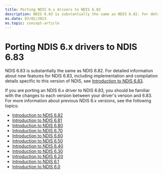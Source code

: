 ```yaml
---
title: Porting NDIS 6.x drivers to NDIS 6.83
description: NDIS 6.83 is substantially the same as NDIS 6.82. For detailed information about new features for NDIS 6.83, see Introduction to NDIS 6.83.
ms.date: 03/02/2023
ms.topic: concept-article
---
```


# Porting NDIS 6.x drivers to NDIS 6.83

NDIS 6.83 is substantially the same as NDIS 6.82. For detailed information about new features for NDIS 6.83, including implementation and compilation details specific to this version of NDIS, see [Introduction to NDIS 6.83](introduction-to-ndis-6-83.md).

If you are porting an NDIS 6.x driver to NDIS 6.83, you should be familiar with the changes to each version between your driver's version and 6.83. For more information about previous NDIS 6.x versions, see the following topics:

- [Introduction to NDIS 6.82](introduction-to-ndis-6-82.md)
- [Introduction to NDIS 6.81](introduction-to-ndis-6-81.md)
- [Introduction to NDIS 6.80](introduction-to-ndis-6-80.md)
- [Introduction to NDIS 6.70](introduction-to-ndis-6-70.md)
- [Introduction to NDIS 6.60](introduction-to-ndis-6-60.md)
- [Introduction to NDIS 6.50](introduction-to-ndis-6-50.md)
- [Introduction to NDIS 6.40](introduction-to-ndis-6-40.md)
- [Introduction to NDIS 6.30](introduction-to-ndis-6-30.md)
- [Introduction to NDIS 6.20](introduction-to-ndis-6-20.md)
- [Introduction to NDIS 6.1](introduction-to-ndis-6-1.md)
- [Introduction to NDIS 6.0](introduction-to-ndis-6-0.md)
